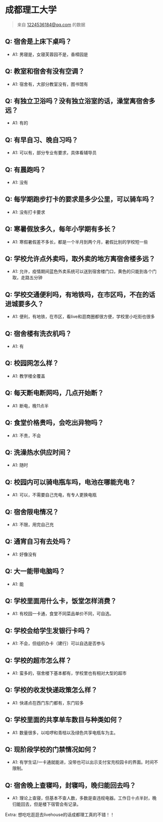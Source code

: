 # 成都理工大学

> 来自 1224536184@qq.com 的数据

## Q: 宿舍是上床下桌吗？

- A1: 男寝是，女寝芙蓉园不是，香樟园是

## Q: 教室和宿舍有没有空调？

- A1: 宿舍有，大部分教室没有，图书馆有

## Q: 有独立卫浴吗？没有独立浴室的话，澡堂离宿舍多远？

- A1: 有的

## Q: 有早自习、晚自习吗？

- A1: 可以有，部分专业有要求，具体看辅导员

## Q: 有晨跑吗？

- A1: 没有

## Q: 每学期跑步打卡的要求是多少公里，可以骑车吗？

- A1: 没有打卡要求

## Q: 寒暑假放多久，每年小学期有多长？

- A1: 寒假暑假差不多长，都是一个半月到两个月，暑假比别的学校短一些

## Q: 学校允许点外卖吗，取外卖的地方离宿舍楼多远？

- A1: 允许，疫情期间蓝色外卖系统可以送到宿舍楼门口，黄色的只能到各个门取，走路五分钟

## Q: 学校交通便利吗，有地铁吗，在市区吗，不在的话进城要多久？

- A1: 便利，有地铁，在市区，看live和逛商圈都很方便，学校里小吃街也很多

## Q: 宿舍楼有洗衣机吗？

- A1: 有

## Q: 校园网怎么样？

- A1: 教学楼全覆盖

## Q: 每天断电断网吗，几点开始断？

- A1: 断电，晚11点半

## Q: 食堂价格贵吗，会吃出异物吗？

- A1: 不贵，不会

## Q: 洗澡热水供应时间？

- A1: 随时

## Q: 校园内可以骑电瓶车吗，电池在哪能充电？

- A1: 可以，不需要自己充电，有专人更换电瓶

## Q: 宿舍限电情况？

- A1: 不限，用完自己充

## Q: 通宵自习有去处吗？

- A1: 好像没有

## Q: 大一能带电脑吗？

- A1: 能

## Q: 学校里面用什么卡，饭堂怎样消费？

- A1: 有校园一卡通，食堂不同菜品单价不同，可自选。

## Q: 学校会给学生发银行卡吗？

- A1: 不会，但组织办卡（建行）可以自选是否参与

## Q: 学校的超市怎么样？

- A1: 蛮多的，宿舍楼下基本都有，学校里也有相对大型的超市

## Q: 学校的收发快递政策怎么样？

- A1: 快递点在西门东门都有，东门较多

## Q: 学校里面的共享单车数目与种类如何？

- A1: 数量很多，以哈啰和青桔以及绿色共享电瓶车为主。

## Q: 现阶段学校的门禁情况如何？

- A1: 有学生证/一卡通就能进，没带也可以出示支付宝充校园卡的界面。时间不限制。

## Q: 宿舍晚上查寝吗，封寝吗，晚归能回去吗？

- A1: 理论上查寝，但基本不查人数，多数是查违规电器。工作日十点半封，晚归能回去，但是楼下宿管会有记录。

Extra: 想吃吃逛逛去livehouse的话成都理工真的不错！！